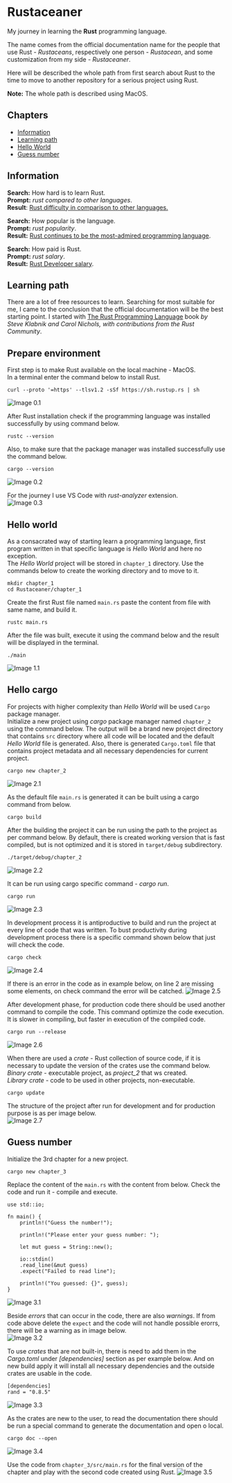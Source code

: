 # Rustaceaner

My journey in learning the **Rust** programming language.

The name comes from the official documentation name for the people that use Rust - *Rustaceans*, respectively one person - *Rustacean*, and some customization from my side - *Rustaceaner*.

Here will be described the whole path from first search about Rust to the time to move to another repository for a serious project using Rust.

**Note:** The whole path is described using MacOS.

## Chapters
- [Information](#information)
- [Learning path](#learning-path)
- [Hello World](#hello-world)
- [Guess number](#guess-number)

## Information
**Search:** How hard is to learn Rust.\
**Prompt:** *rust compared to other languages*.\
**Result**: [Rust difficulty in comparison to other languages.](https://www.reddit.com/r/rust/comments/op2r7e/rust_difficulty_in_comparison_to_other_languages/?rdt=40201)

**Search:** How popular is the language.\
**Prompt:** *rust popularity*.\
**Result:** [Rust continues to be the most-admired programming language](https://www.reddit.com/r/rust/comments/1eb55ab/rust_continues_to_be_the_mostadmired_programming/).

**Search:** How paid is Rust.\
**Prompt:** *rust salary*.\
**Result:** [Rust Developer salary](https://web3.career/web3-salaries/rust-developer).

## Learning path
There are a lot of free resources to learn. Searching for most suitable for me, I came to the conclusion that the official documentation will be the best starting point. I started with [The Rust Programming Language](https://doc.rust-lang.org/book/title-page.html) book *by Steve Klabnik and Carol Nichols, with contributions from the Rust Community*.

## Prepare environment
First step is to make Rust available on the local machine - MacOS.\
In a terminal enter the command below to install Rust.
```
curl --proto '=https' --tlsv1.2 -sSf https://sh.rustup.rs | sh
```
![Image 0.1](./media/image_0.1.png)

After Rust installation check if the programming language was installed successfully by using command below.
```
rustc --version
```

Also, to make sure that the package manager was installed successfully use the command below.
```
cargo --version
```
![Image 0.2](./media/image_0.2.png)

For the journey I use VS Code with *rust-analyzer* extension.\
![Image 0.3](./media/image_0.3.png)

## Hello world
As a consacrated way of starting learn a programming language, first program written in that specific language is *Hello World* and here no exception.\
The *Hello World* project will be stored in `chapter_1` directory. Use the commands below to create the working directory and to move to it.
```
mkdir chapter_1
cd Rustaceaner/chapter_1 
```

Create the first Rust file named `main.rs` paste the content from file with same name, and build it.
```
rustc main.rs 
```

After the file was built, execute it using the command below and the result will be displayed in the terminal.
```
./main 
```
![Image 1.1](./media/image_1.1.png)

## Hello cargo
For projects with higher complexity than *Hello World* will be used `Cargo` package manager.\
Initialize a new project using *cargo* package manager named `chapter_2` using the command below. The output will be a brand new project directory that contains `src` directory where all code will be located and the default *Hello World* file is generated. Also, there is generated `Cargo.toml` file that contains project metadata and all necessary dependencies for current project.
```
cargo new chapter_2
```
![Image 2.1](./media/image_2.1.png)

As the default file `main.rs` is generated it can be built using a cargo command from below.
```
cargo build
```
After the building the project it can be run using the path to the project as per command below. By default, there is created working version that is fast compiled, but is not optimized and it is stored in `target/debug` subdirectory.
```
./target/debug/chapter_2 
```
![Image 2.2](./media/image_2.2.png)

It can be run using cargo specific command - *cargo run*.
```
cargo run
```
![Image 2.3](./media/image_2.3.png)

In development process it is antiproductive to build and run the project at every line of code that was written. To bust productivity during development process there is a specific command shown below that just will check the code.
```
cargo check
```
![Image 2.4](./media/image_2.4.png)

If there is an error in the code as in example below, on line 2 are missing some elements, on check command the error will be catched.
![Image 2.5](./media/image_2.5.png)

After development phase, for production code there should be used another command to compile the code. This command optimize the code execution. It is slower in compiling, but faster in execution of the compiled code.
```
cargo run --release
```
![Image 2.6](./media/image_2.6.png)

When there are used a *crate* - Rust collection of source code, if it is necessary to update the version of the crates use the command below.\
*Binary crate* - executable project, as *project_2* that ws created.\
*Library crate* - code to be used in other projects, non-executable.
```
cargo update
```
The structure of the project after run for development and for production purpose is as per image below.\
![Image 2.7](./media/image_2.7.png)

## Guess number
Initialize the 3rd chapter for a new project.
```
cargo new chapter_3
```

Replace the content of the `main.rs` with the content from below. Check the code and run it - compile and execute.
```
use std::io;

fn main() {
    println!("Guess the number!");

    println!("Please enter your guess number: ");

    let mut guess = String::new();

    io::stdin()
    .read_line(&mut guess)
    .expect("Failed to read line");

    println!("You guessed: {}", guess);
}
```
![Image 3.1](./media/image_3.1.png)

Beside *errors* that can occur in the code, there are also *warnings*. If from code above delete the `expect` and the code will not handle possible erorrs, there will be a warning as in image below.\
![Image 3.2](./media/image_3.2.png)

To use *crates* that are not built-in, there is need to add them in the *Cargo.toml* under *[dependencies]* section as per example below. And on new build apply it will install all necessary dependencies and the outside crates are usable in the code.
```
[dependencies]
rand = "0.8.5"
```
![Image 3.3](./media/image_3.3.png)

As the crates are new to the user, to read the documentation there should be run a special command to generate the documentation and open o local.
```
cargo doc --open
```
![Image 3.4](./media/image_3.4.png)

Use the code from `chapter_3/src/main.rs` for the final version of the chapter and play with the second code created using Rust.
![Image 3.5](./media/image_3.5.png)